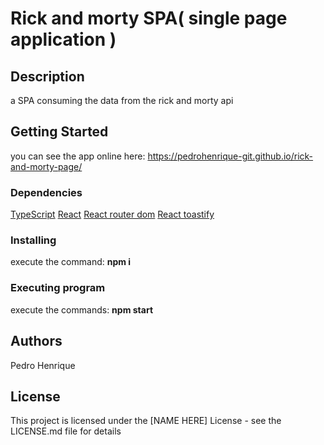 # Rick and morty SPA( single page application )
## Description

a SPA consuming the data from the rick and morty api

## Getting Started

you can see the app online here: https://pedrohenrique-git.github.io/rick-and-morty-page/

### Dependencies

<a href="https://www.typescriptlang.org/">TypeScript</a>
<a href="https://reactjs.org/">React</a>
<a href="https://reactrouter.com/web/guides/quick-start">React router dom</a>
<a href="https://fkhadra.github.io/react-toastify/introduction">React toastify</a>

### Installing

execute the command: <b>npm i</b>

### Executing program

execute the commands: <b>npm start</b>

## Authors

Pedro Henrique

## License

This project is licensed under the [NAME HERE] License - see the LICENSE.md file for details
